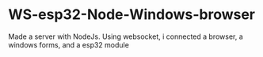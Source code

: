 # WS-esp32-Node-Windows-browser
Made a server with NodeJs. Using websocket, i connected a browser, a windows forms, and a esp32 module
